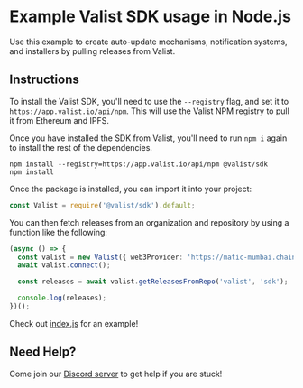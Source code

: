 # Example Valist SDK usage in Node.js

Use this example to create auto-update mechanisms, notification systems, and installers by pulling releases from Valist.

## Instructions

To install the Valist SDK, you'll need to use the `--registry` flag, and set it to `https://app.valist.io/api/npm`.
This will use the Valist NPM registry to pull it from Ethereum and IPFS.

Once you have installed the SDK from Valist, you'll need to run `npm i` again to install the rest of the dependencies.

```shell
npm install --registry=https://app.valist.io/api/npm @valist/sdk
npm install
```

Once the package is installed, you can import it into your project:

```typescript
const Valist = require('@valist/sdk').default;
```

You can then fetch releases from an organization and repository by using a function like the following:

```typescript
(async () => {
  const valist = new Valist({ web3Provider: 'https://matic-mumbai.chainstacklabs.com', metaTx: false });
  await valist.connect();

  const releases = await valist.getReleasesFromRepo('valist', 'sdk');

  console.log(releases);
})();
```

Check out [index.js](index.js) for an example!

## Need Help?

Come join our [Discord server](https://valist.io/discord) to get help if you are stuck!
